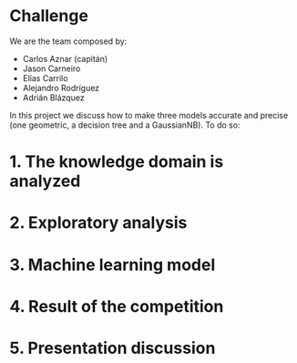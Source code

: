 # Challenge

We are the team composed by:

- Carlos Aznar (capitán)
- Jason Carneiro
- Elías Carrilo
- Alejandro Rodríguez
- Adrián Blázquez

In this project we discuss how to make three models accurate and precise (one geometric, a decision tree and a GaussianNB). To do so:

# 1. The knowledge domain is analyzed
# 2. Exploratory analysis
# 3. Machine learning model
# 4. Result of the competition
# 5. Presentation discussion





